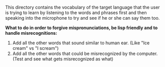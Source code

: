 ﻿This directory contains the vocabulary of the target language that the user is trying to learn by listening to the words and phrases first and then speaking into the microphone to try and see if he or she can say them too.

**What to do in order to forgive mispronunciations, be lisp friendly and to handle misrecognitions:**
1. Add all the other words that sound similar to human ear. (Like "Ice cream" vs "I scream")
2. Add all the other words that could be misrecognized by the computer. (Test and see what gets misrecognized as what)
